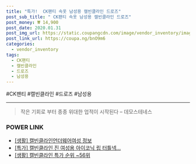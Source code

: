 ```yaml
--- 
title: "특가!  CK팬티 속옷 남성용 캘빈클라인 드로즈" 
post_sub_title: " CK팬티 속옷 남성용 캘빈클라인 드로즈" 
post_money: ₩ 14,900 
post_date: 2020.01.31 
post_img_url: https://static.coupangcdn.com/image/vendor_inventory/images/2018/05/02/20/3/a6dba564-3662-432e-97f1-b05edd895b15.jpg 
post_link_url: https://coupa.ng/bnO9m6 
categories: 
  - vendor_inventory 
tags: 
  - CK팬티 
  - 캘빈클라인 
  - 드로즈 
  - 남성용 
--- 
```

  #CK팬티 #캘빈클라인 #드로즈 #남성용 
<hr> 

> 작은 기회로 부터 종종 위대한 업적이 시작된다  – 데모스테네스 


### POWER LINK

* <a href="https://blog.naver.com/fasyy4321/221762456905" target="_blank"> [생활] 캘빈클라인언더웨어여성 정보 </a>
* <a href="https://blog.naver.com/an0733/221789727600" target="_blank">[특가] 캘빈클라인 진 여성용 아이코닉 립 터틀넥...</a>
* <a href="https://blog.naver.com/sakai111/221790830912" target="_blank"> [생활] 캘빈클라인 특가 순위 ~56위</a>
